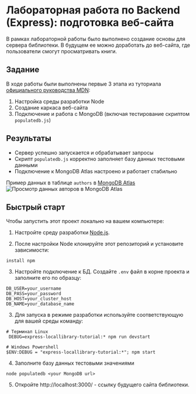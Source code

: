 # Лабораторная работа по Backend (Express): подготовка веб-сайта

В рамках лабораторной работы было выполнено создание основы для сервера библиотеки. В будущем ее можно доработать до веб-сайта, где пользователи смогут просматривать книги.

## Задание

В ходе работы были выполнены первые 3 этапа из туториала [официального руководства MDN](https://developer.mozilla.org/en-US/docs/Learn/Server-side/Express_Nodejs/Tutorial_local_library_website):

1. Настройка среды разработки Node
2. Создание каркаса веб-сайта
3. Подключение и работа с MongoDB (включая тестирование скриптом `populatedb.js`)

## Результаты

- Сервер успешно запускается и обрабатывает запросы
- Скрипт `populatedb.js` корректно заполняет базу данных тестовыми данными
- Подключение к MongoDB Atlas настроено и работает стабильно

Пример данных в таблице `authors` в [MongoDB Atlas](https://www.mongodb.com/products/platform/atlas-database)
![Просмотр данных авторов в MongoDB Atlas](https://github.com/user-attachments/assets/67caf3e7-d80e-4785-94ad-8505f2e46b5d)

## Быстрый старт

Чтобы запустить этот проект локально на вашем компьютере:

1) Настройте среду разработки [Node.js](https://developer.mozilla.org/en-US/docs/Learn_web_development/Extensions/Server-side/Express_Nodejs/development_environment).

2) После настройки Node клонируйте этот репозиторий и установите зависимости:
```
install npm
```
3) Настройте подключение к БД. Создайте `.env` файл в корне проекта и заполните его по образцу:
```
DB_USER=your_username
DB_PASS=your_password
DB_HOST=your_cluster_host
DB_NAME=your_database_name
```

3) Для запуска в режиме разработки используйте соответствующую для вашей среды команду:
```
# Терминал Linux
 DEBUG=express-locallibrary-tutorial:* npm run devstart

# Windows Powershell
$ENV:DEBUG = "express-locallibrary-tutorial:*"; npm start
```

4) Заполните базу данных тестовыми значениями
```
node populatedb <your MongoDB url>
```

5) Откройте http://localhost:3000/ - ссылку будущего сайта библиотеки.
